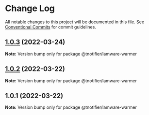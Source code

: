 # Change Log

All notable changes to this project will be documented in this file.
See [Conventional Commits](https://conventionalcommits.org) for commit guidelines.

## [1.0.3](https://github.com/tnotifier/lamware/compare/@tnotifier/lamware-warmer@1.0.2...@tnotifier/lamware-warmer@1.0.3) (2022-03-24)

**Note:** Version bump only for package @tnotifier/lamware-warmer





## [1.0.2](https://github.com/tnotifier/lamware/compare/@tnotifier/lamware-warmer@1.0.1...@tnotifier/lamware-warmer@1.0.2) (2022-03-22)

**Note:** Version bump only for package @tnotifier/lamware-warmer





## 1.0.1 (2022-03-22)

**Note:** Version bump only for package @tnotifier/lamware-warmer

